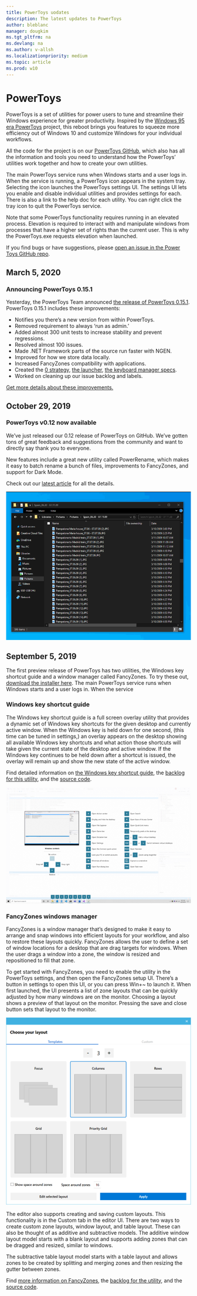 ```yaml
---
title: PowerToys uodates
description: The latest updates to PowerToys
author: bleblanc
manager: dougkim
ms.tgt_pltfrm: na
ms.devlang: na
ms.author: v-allsh
ms.localizationpriority: medium
ms.topic: article
ms.prod: w10
---
```


# PowerToys

PowerToys is a set of utilities for power users to tune and streamline their Windows experience for greater productivity. Inspired by the [Windows 95 era PowerToys](https://en.wikipedia.org/wiki/Microsoft_PowerToys) project, this reboot brings you features to squeeze more efficiency out of Windows 10 and customize Windows for your individual workflows.

All the code for the project is on our [PowerToys GitHub](https://github.com/microsoft/PowerToys), which also has all the information and tools you need to understand how the PowerToys’ utilities work together and how to create your own utilities. 

The main PowerToys service runs when Windows starts and a user logs in. When the service is running, a PowerToys icon appears in the system tray. Selecting the icon launches the PowerToys settings UI. The settings UI lets you enable and disable individual utilities and provides settings for each. There is also a link to the help doc for each utility. You can right click the tray icon to quit the PowerToys service.
 
Note that some PowerToys functionality requires running in an elevated process. Elevation is required to interact with and manipulate windows from processes that have a higher set of rights than the current user. This is why the PowerToys.exe requests elevation when launched.

If you find bugs or have suggestions, please [open an issue in the Power Toys GitHub repo](https://github.com/microsoft/PowerToys/issues/new).

## March 5, 2020

### Announcing PowerToys 0.15.1

Yesterday, the PowerToys Team announced [the release of PowerToys 0.15.1](https://github.com/microsoft/PowerToys/releases/tag/v0.15.0). PowerToys 0.15.1 includes these improvements:

* Notifies you there’s a new version from within PowerToys.
* Removed requirement to always ‘run as admin.’
* Added almost 300 unit tests to increase stability and prevent regressions.
* Resolved almost 100 issues.
* Made .NET Framework parts of the source run faster with NGEN.
* Improved for how we store data locally.
* Increased FancyZones compatibility with applications.
* Created the [0 strategy](https://github.com/microsoft/PowerToys/wiki/Version-1.0-Strategy), [the launcher](https://github.com/microsoft/PowerToys/wiki/Launcher), [the keyboard manager specs](https://github.com/microsoft/PowerToys/wiki/Keyboard-Manager).
* Worked on cleaning up our issue backlog and labels.

[Get more details about these improvements.](https://github.com/microsoft/PowerToys/releases/tag/v0.15.0)

## October 29, 2019

### PowerToys v0.12 now available
We’ve just released our 0.12 release of PowerToys on GitHub. We’ve gotten tons of great feedback and suggestions from the community and want to directly say thank you to everyone.

New features include a great new utility called PowerRename, which makes it easy to batch rename a bunch of files, improvements to FancyZones, and support for Dark Mode.

Check out our [latest article](https://insider.windows.com/en-us/articles/powertoys-v012-now-available/) for all the details.

![New PowerRename feature](images/19003-1.gif)

## September 5, 2019

The first preview release of PowerToys has two utilities, the Windows key shortcut guide and a window manager called FancyZones. To try these out, [download the installer here](https://github.com/microsoft/PowerToys/releases). The main PowerToys service runs when Windows starts and a user logs in. When the service 

### Windows key shortcut guide

The Windows key shortcut guide is a full screen overlay utility that provides a dynamic set of Windows key shortcuts for the given desktop and currently active window. When the Windows key is held down for one second, (this time can be tuned in settings,) an overlay appears on the desktop showing all available Windows key shortcuts and what action those shortcuts will take given the current state of the desktop and active window. If the Windows key continues to be held down after a shortcut is issued, the overlay will remain up and show the new state of the active window.

Find detailed information on [the Windows key shortcut guide](https://github.com/Microsoft/PowerToys/tree/master/src/modules/shortcut_guide/README.md), the [backlog for this utility](https://github.com/microsoft/PowerToys/blob/master/doc/planning/ShortcutGuideBacklog.md), and the [source code](https://github.com/Microsoft/PowerToys/tree/master/src/modules/shortcut_guide).

![Windows key shortcut guide](images/Powertoys-1.png)

### FancyZones windows manager
FancyZones is a window manager that’s designed to make it easy to arrange and snap windows into efficient layouts for your workflow, and also to restore these layouts quickly. FancyZones allows the user to define a set of window locations for a desktop that are drag targets for windows. When the user drags a window into a zone, the window is resized and repositioned to fill that zone.
 
To get started with FancyZones, you need to enable the utility in the PowerToys settings, and then open the FancyZones setup UI. There’s a button in settings to open this UI, or you can press Win+~ to launch it. When first launched, the UI presents a list of zone layouts that can be quickly adjusted by how many windows are on the monitor. Choosing a layout shows a preview of that layout on the monitor. Pressing the save and close button sets that layout to the monitor.

![FancyZones editor](images/Powertoys-2.png)
 
The editor also supports creating and saving custom layouts. This functionality is in the Custom tab in the editor UI. There are two ways to create custom zone layouts, window layout, and table layout. These can also be thought of as additive and subtractive models. The additive window layout model starts with a blank layout and supports adding zones that can be dragged and resized, similar to windows.

The subtractive table layout model starts with a table layout and allows zones to be created by splitting and merging zones and then resizing the gutter between zones.
 
Find [more information on FancyZones](https://github.com/Microsoft/PowerToys/tree/master/src/modules/fancyzones/README.md), the [backlog for the utility](https://github.com/microsoft/PowerToys/blob/master/doc/planning/FancyZonesBacklog.md), and the [source code](https://github.com/Microsoft/PowerToys/tree/master/src/modules/fancyzones).
